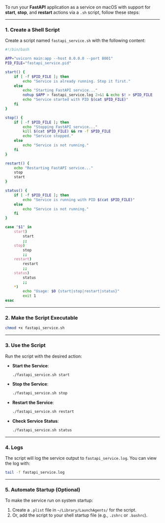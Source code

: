 To run your **FastAPI** application as a service on macOS with support for **start**, **stop**, and **restart** actions via a `.sh` script, follow these steps:

---

### 1. Create a Shell Script
Create a script named `fastapi_service.sh` with the following content:

```bash
#!/bin/bash

APP="uvicorn main:app --host 0.0.0.0 --port 8001"
PID_FILE="fastapi_service.pid"

start() {
    if [ -f $PID_FILE ]; then
        echo "Service is already running. Stop it first."
    else
        echo "Starting FastAPI service..."
        nohup $APP > fastapi_service.log 2>&1 & echo $! > $PID_FILE
        echo "Service started with PID $(cat $PID_FILE)"
    fi
}

stop() {
    if [ -f $PID_FILE ]; then
        echo "Stopping FastAPI service..."
        kill $(cat $PID_FILE) && rm -f $PID_FILE
        echo "Service stopped."
    else
        echo "Service is not running."
    fi
}

restart() {
    echo "Restarting FastAPI service..."
    stop
    start
}

status() {
    if [ -f $PID_FILE ]; then
        echo "Service is running with PID $(cat $PID_FILE)"
    else
        echo "Service is not running."
    fi
}

case "$1" in
    start)
        start
        ;;
    stop)
        stop
        ;;
    restart)
        restart
        ;;
    status)
        status
        ;;
    *)
        echo "Usage: $0 {start|stop|restart|status}"
        exit 1
esac
```

---

### 2. Make the Script Executable
```bash
chmod +x fastapi_service.sh
```

---

### 3. Use the Script
Run the script with the desired action:

- **Start the Service**:
  ```bash
  ./fastapi_service.sh start
  ```

- **Stop the Service**:
  ```bash
  ./fastapi_service.sh stop
  ```

- **Restart the Service**:
  ```bash
  ./fastapi_service.sh restart
  ```

- **Check Service Status**:
  ```bash
  ./fastapi_service.sh status
  ```

---

### 4. Logs
The script will log the service output to `fastapi_service.log`. You can view the log with:
```bash
tail -f fastapi_service.log
```

---

### 5. Automate Startup (Optional)
To make the service run on system startup:
1. Create a `.plist` file in `~/Library/LaunchAgents/` for the script.
2. Or, add the script to your shell startup file (e.g., `.zshrc` or `.bashrc`).